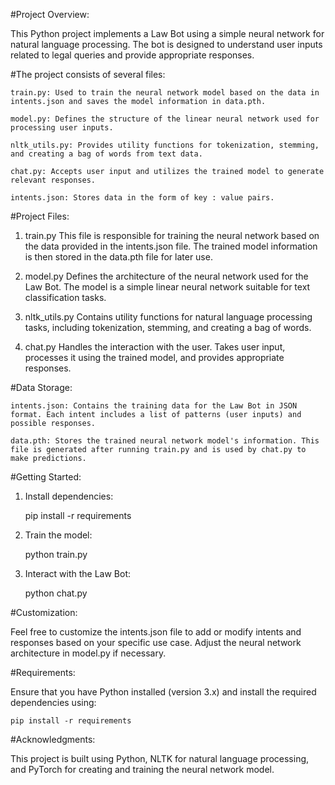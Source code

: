 #Project Overview:

This Python project implements a Law Bot using a simple neural network for natural language processing. The bot is designed to understand user inputs related to legal queries and provide appropriate responses. 

#The project consists of several files:

    train.py: Used to train the neural network model based on the data in intents.json and saves the model information in data.pth.
    
    model.py: Defines the structure of the linear neural network used for processing user inputs.
    
    nltk_utils.py: Provides utility functions for tokenization, stemming, and creating a bag of words from text data.
    
    chat.py: Accepts user input and utilizes the trained model to generate relevant responses.
    
    intents.json: Stores data in the form of key : value pairs.

#Project Files:

1. train.py
    This file is responsible for training the neural network based on the data provided in the intents.json file. The trained model information is then stored in the data.pth file for later use.

2. model.py
    Defines the architecture of the neural network used for the Law Bot. The model is a simple linear neural network suitable for text classification tasks.

3. nltk_utils.py
    Contains utility functions for natural language processing tasks, including tokenization, stemming, and creating a bag of words.

4. chat.py
    Handles the interaction with the user. Takes user input, processes it using the trained model, and provides appropriate responses.

#Data Storage:

    intents.json: Contains the training data for the Law Bot in JSON format. Each intent includes a list of patterns (user inputs) and possible responses.

    data.pth: Stores the trained neural network model's information. This file is generated after running train.py and is used by chat.py to make predictions.

#Getting Started:

1. Install dependencies:

    pip install -r requirements

2. Train the model:

    python train.py

4. Interact with the Law Bot:

    python chat.py

#Customization:

Feel free to customize the intents.json file to add or modify intents and responses based on your specific use case. Adjust the neural network architecture in model.py if necessary.

#Requirements:

Ensure that you have Python installed (version 3.x) and install the required dependencies using:

    pip install -r requirements

#Acknowledgments:

This project is built using Python, NLTK for natural language processing, and PyTorch for creating and training the neural network model.
